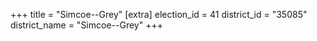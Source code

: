 +++
title = "Simcoe--Grey"
[extra]
election_id = 41
district_id = "35085"
district_name = "Simcoe--Grey"
+++
